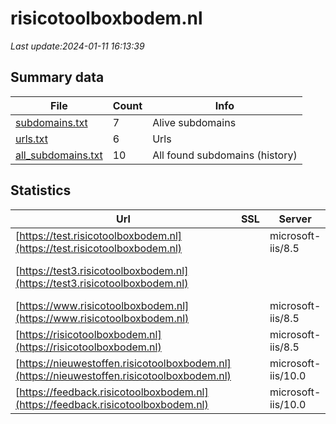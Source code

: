 # risicotoolboxbodem.nl
*Last update:2024-01-11 16:13:39*
## Summary data
| File       | Count | Info |
|------------|-------|------|
|[subdomains.txt](/data/risicotoolboxbodem/subdomains.txt)|7|Alive subdomains|
|[urls.txt](/data/risicotoolboxbodem/urls.txt)|6|Urls|
|[all_subdomains.txt](/data/risicotoolboxbodem/all_subdomains.txt)|10|All found subdomains (history)|
## Statistics
| Url | SSL | Server | Cookie | HSTS | CSP | XFO | XXP | RP | Tech |
|------------|-------|------|------|------|------|------|------|------|------|
|[https://test.risicotoolboxbodem.nl](https://test.risicotoolboxbodem.nl)| |microsoft-iis/8.5|:warning: |:white_check_mark: | | | | |:white_check_mark: |HSTS IIS:8.5 Microso...|
|[https://test3.risicotoolboxbodem.nl](https://test3.risicotoolboxbodem.nl)| | | | | | | |:white_check_mark: |HSTS IIS:10.0 Micros...|
|[https://www.risicotoolboxbodem.nl](https://www.risicotoolboxbodem.nl)| |microsoft-iis/8.5|:warning: |:white_check_mark: | | | | |:white_check_mark: |Bootstrap HSTS IIS:8...|
|[https://risicotoolboxbodem.nl](https://risicotoolboxbodem.nl)| |microsoft-iis/8.5|:warning: |:white_check_mark: | | | | |:white_check_mark: ||
|[https://nieuwestoffen.risicotoolboxbodem.nl](https://nieuwestoffen.risicotoolboxbodem.nl)| |microsoft-iis/10.0| |:white_check_mark: | | | | |:white_check_mark: |HSTS IIS:10.0 Micros...|
|[https://feedback.risicotoolboxbodem.nl](https://feedback.risicotoolboxbodem.nl)| |microsoft-iis/10.0| |:white_check_mark: | | | | |:white_check_mark: |HSTS IIS:10.0 Micros...|